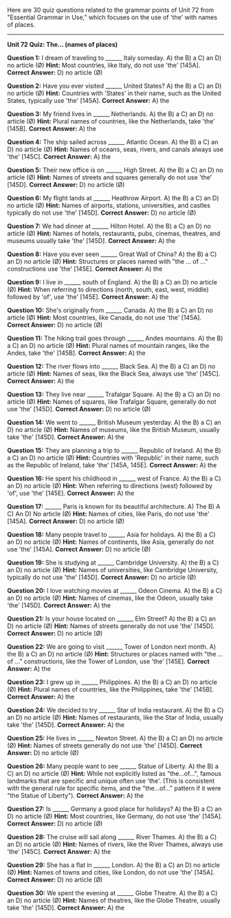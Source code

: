Here are 30 quiz questions related to the grammar points of Unit 72 from "Essential Grammar in Use," which focuses on the use of 'the' with names of places.

---

**Unit 72 Quiz: The... (names of places)**

**Question 1:** I dream of traveling to ______ Italy someday.
A) the
B) a
C) an
D) no article (Ø)
**Hint:** Most countries, like Italy, do not use 'the' [145A].
**Correct Answer:** D) no article (Ø)

**Question 2:** Have you ever visited ______ United States?
A) the
B) a
C) an
D) no article (Ø)
**Hint:** Countries with 'States' in their name, such as the United States, typically use 'the' [145A].
**Correct Answer:** A) the

**Question 3:** My friend lives in ______ Netherlands.
A) the
B) a
C) an
D) no article (Ø)
**Hint:** Plural names of countries, like the Netherlands, take 'the' [145B].
**Correct Answer:** A) the

**Question 4:** The ship sailed across ______ Atlantic Ocean.
A) the
B) a
C) an
D) no article (Ø)
**Hint:** Names of oceans, seas, rivers, and canals always use 'the' [145C].
**Correct Answer:** A) the

**Question 5:** Their new office is on ______ High Street.
A) the
B) a
C) an
D) no article (Ø)
**Hint:** Names of streets and squares generally do not use 'the' [145D].
**Correct Answer:** D) no article (Ø)

**Question 6:** My flight lands at ______ Heathrow Airport.
A) the
B) a
C) an
D) no article (Ø)
**Hint:** Names of airports, stations, universities, and castles typically do not use 'the' [145D].
**Correct Answer:** D) no article (Ø)

**Question 7:** We had dinner at ______ Hilton Hotel.
A) the
B) a
C) an
D) no article (Ø)
**Hint:** Names of hotels, restaurants, pubs, cinemas, theatres, and museums usually take 'the' [145D].
**Correct Answer:** A) the

**Question 8:** Have you ever seen ______ Great Wall of China?
A) the
B) a
C) an
D) no article (Ø)
**Hint:** Structures or places named with "the ... of ..." constructions use 'the' [145E].
**Correct Answer:** A) the

**Question 9:** I live in ______ south of England.
A) the
B) a
C) an
D) no article (Ø)
**Hint:** When referring to directions (north, south, east, west, middle) followed by 'of', use 'the' [145E].
**Correct Answer:** A) the

**Question 10:** She's originally from ______ Canada.
A) the
B) a
C) an
D) no article (Ø)
**Hint:** Most countries, like Canada, do not use 'the' [145A].
**Correct Answer:** D) no article (Ø)

**Question 11:** The hiking trail goes through ______ Andes mountains.
A) the
B) a
C) an
D) no article (Ø)
**Hint:** Plural names of mountain ranges, like the Andes, take 'the' [145B].
**Correct Answer:** A) the

**Question 12:** The river flows into ______ Black Sea.
A) the
B) a
C) an
D) no article (Ø)
**Hint:** Names of seas, like the Black Sea, always use 'the' [145C].
**Correct Answer:** A) the

**Question 13:** They live near ______ Trafalgar Square.
A) the
B) a
C) an
D) no article (Ø)
**Hint:** Names of squares, like Trafalgar Square, generally do not use 'the' [145D].
**Correct Answer:** D) no article (Ø)

**Question 14:** We went to ______ British Museum yesterday.
A) the
B) a
C) an
D) no article (Ø)
**Hint:** Names of museums, like the British Museum, usually take 'the' [145D].
**Correct Answer:** A) the

**Question 15:** They are planning a trip to ______ Republic of Ireland.
A) the
B) a
C) an
D) no article (Ø)
**Hint:** Countries with 'Republic' in their name, such as the Republic of Ireland, take 'the' [145A, 145E].
**Correct Answer:** A) the

**Question 16:** He spent his childhood in ______ west of France.
A) the
B) a
C) an
D) no article (Ø)
**Hint:** When referring to directions (west) followed by 'of', use 'the' [145E].
**Correct Answer:** A) the

**Question 17:** ______ Paris is known for its beautiful architecture.
A) The
B) A
C) An
D) No article (Ø)
**Hint:** Names of cities, like Paris, do not use 'the' [145A].
**Correct Answer:** D) no article (Ø)

**Question 18:** Many people travel to ______ Asia for holidays.
A) the
B) a
C) an
D) no article (Ø)
**Hint:** Names of continents, like Asia, generally do not use 'the' [145A].
**Correct Answer:** D) no article (Ø)

**Question 19:** She is studying at ______ Cambridge University.
A) the
B) a
C) an
D) no article (Ø)
**Hint:** Names of universities, like Cambridge University, typically do not use 'the' [145D].
**Correct Answer:** D) no article (Ø)

**Question 20:** I love watching movies at ______ Odeon Cinema.
A) the
B) a
C) an
D) no article (Ø)
**Hint:** Names of cinemas, like the Odeon, usually take 'the' [145D].
**Correct Answer:** A) the

**Question 21:** Is your house located on ______ Elm Street?
A) the
B) a
C) an
D) no article (Ø)
**Hint:** Names of streets generally do not use 'the' [145D].
**Correct Answer:** D) no article (Ø)

**Question 22:** We are going to visit ______ Tower of London next month.
A) the
B) a
C) an
D) no article (Ø)
**Hint:** Structures or places named with "the ... of ..." constructions, like the Tower of London, use 'the' [145E].
**Correct Answer:** A) the

**Question 23:** I grew up in ______ Philippines.
A) the
B) a
C) an
D) no article (Ø)
**Hint:** Plural names of countries, like the Philippines, take 'the' [145B].
**Correct Answer:** A) the

**Question 24:** We decided to try ______ Star of India restaurant.
A) the
B) a
C) an
D) no article (Ø)
**Hint:** Names of restaurants, like the Star of India, usually take 'the' [145D].
**Correct Answer:** A) the

**Question 25:** He lives in ______ Newton Street.
A) the
B) a
C) an
D) no article (Ø)
**Hint:** Names of streets generally do not use 'the' [145D].
**Correct Answer:** D) no article (Ø)

**Question 26:** Many people want to see ______ Statue of Liberty.
A) the
B) a
C) an
D) no article (Ø)
**Hint:** While not explicitly listed as "the...of...", famous landmarks that are specific and unique often use 'the'. (This is consistent with the general rule for specific items, and the "the...of..." pattern if it were "the Statue of Liberty").
**Correct Answer:** A) the

**Question 27:** Is ______ Germany a good place for holidays?
A) the
B) a
C) an
D) no article (Ø)
**Hint:** Most countries, like Germany, do not use 'the' [145A].
**Correct Answer:** D) no article (Ø)

**Question 28:** The cruise will sail along ______ River Thames.
A) the
B) a
C) an
D) no article (Ø)
**Hint:** Names of rivers, like the River Thames, always use 'the' [145C].
**Correct Answer:** A) the

**Question 29:** She has a flat in ______ London.
A) the
B) a
C) an
D) no article (Ø)
**Hint:** Names of towns and cities, like London, do not use 'the' [145A].
**Correct Answer:** D) no article (Ø)

**Question 30:** We spent the evening at ______ Globe Theatre.
A) the
B) a
C) an
D) no article (Ø)
**Hint:** Names of theatres, like the Globe Theatre, usually take 'the' [145D].
**Correct Answer:** A) the